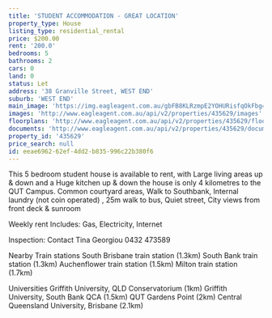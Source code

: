 ```yaml
---
title: 'STUDENT ACCOMMODATION - GREAT LOCATION'
property_type: House
listing_type: residential_rental
price: $200.00
rent: '200.0'
bedrooms: 5
bathrooms: 2
cars: 0
land: 0
status: Let
address: '38 Granville Street, WEST END'
suburb: 'WEST END'
main_image: 'https://img.eagleagent.com.au/gbFB8KLRzmpE2YOHURisfqOkFbg=/1280x854/smart/https://s3-us-west-2.amazonaws.com/eagleagent-orig/images/6826236/416135609-image-M.jpg'
images: 'http://www.eagleagent.com.au/api/v2/properties/435629/images'
floorplans: 'http://www.eagleagent.com.au/api/v2/properties/435629/floorplans'
documents: 'http://www.eagleagent.com.au/api/v2/properties/435629/documents'
property_id: '435629'
price_search: null
id: eeae6962-62ef-4dd2-b835-996c22b380f6
---
```

This 5 bedroom student house is available to rent, with Large living areas up & down and a Huge kitchen up & down the house is only 4 kilometres to the QUT Campus. Common courtyard areas, Walk to Southbank, Internal laundry (not coin operated) , 25m walk to bus, Quiet street, City views from front deck & sunroom

Weekly rent Includes: Gas, Electricity, Internet

Inspection: Contact Tina Georgiou 0432 473589

Nearby Train stations
South Brisbane train station (1.3km)
South Bank train station (1.3km)
Auchenflower train station (1.5km)
Milton train station (1.7km)

Universities
Griffith University, QLD Conservatorium (1km)
Griffith University, South Bank QCA (1.5km)
QUT Gardens Point (2km)
Central Queensland University, Brisbane (2.1km)